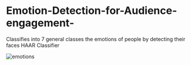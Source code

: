 # Emotion-Detection-for-Audience-engagement-
Classifies into 7 general classes  the emotions of people by detecting their faces HAAR Classifier 

![emotions](https://i.postimg.cc/jj0KbKY7/featured.png)
